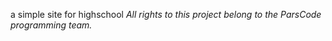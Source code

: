 a simple site for highschool
*All rights to this project belong to the ParsCode programming team.*

